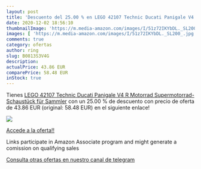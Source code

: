 ```yaml
---
layout: post
title: 'Descuento del 25.00 % en LEGO 42107 Technic Ducati Panigale V4 R '
date: 2020-12-02 18:56:10
thumbnailImage: 'https://m.media-amazon.com/images/I/51z72IKYbDL._SL200_.jpg'
images: [ 'https://m.media-amazon.com/images/I/51z72IKYbDL._SL200_.jpg' ]
comments: true
category: ofertas
author: ring
slug: B0813S3V4G
description:
actualPrice: 43.86 EUR
comparePrice: 58.48 EUR
inStock: true
---
```


Tienes [LEGO 42107 Technic Ducati Panigale V4 R Motorrad  Supermotorrad-Schaustück für Sammler](https://www.amazon.de/dp/B0813S3V4G/?tag=tolees0ca-21) con un 25.00 % de descuento con precio de oferta de 43.86 EUR (original: 58.48 EUR) en el siguiente enlace!

[![](https://m.media-amazon.com/images/I/51z72IKYbDL._SL200_.jpg)](https://www.amazon.de/dp/B0813S3V4G/?tag=tolees0ca-21)

[Accede a la oferta!!](https://www.amazon.de/dp/B0813S3V4G/?tag=tolees0ca-21)

Links participate in Amazon Associate program and might generate a comission on qualifying sales

[Consulta otras ofertas en nuestro canal de telegram](https://t.me/s/ofertas25)
